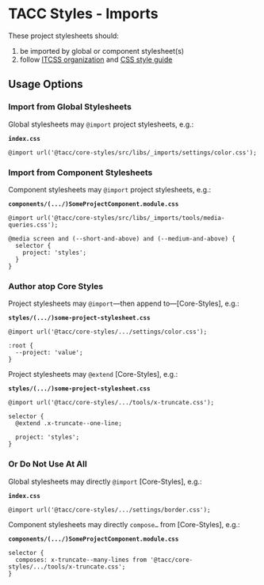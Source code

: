# TACC Styles - Imports

These project stylesheets should:

1. be imported by global or component stylesheet(s)
2. follow [ITCSS organization](https://confluence.tacc.utexas.edu/x/IAA9Cw) and [CSS style guide](https://confluence.tacc.utexas.edu/x/ZQALBg)

## Usage Options

### Import from Global Stylesheets

Global stylesheets may `@import` project stylesheets, e.g.:

**`index.css`**

```
@import url('@tacc/core-styles/src/libs/_imports/settings/color.css');
```

### Import from Component Stylesheets

Component stylesheets may `@import` project stylesheets, e.g.:

**`components/(.../)SomeProjectComponent.module.css`**

```
@import url('@tacc/core-styles/src/libs/_imports/tools/media-queries.css');

@media screen and (--short-and-above) and (--medium-and-above) {
  selector {
    project: 'styles';
  }
}
```

### Author atop Core Styles

Project stylesheets may `@import`—then append to—[Core-Styles], e.g.:

**`styles/(.../)some-project-stylesheet.css`**

```
@import url('@tacc/core-styles/.../settings/color.css');

:root {
  --project: 'value';
}
```

Project stylesheets may `@extend` [Core-Styles], e.g.:

**`styles/(.../)some-project-stylesheet.css`**

```
@import url('@tacc/core-styles/.../tools/x-truncate.css');

selector {
  @extend .x-truncate--one-line;

  project: 'styles';
}
```

### Or Do Not Use At All

Global stylesheets may directly `@import` [Core-Styles], e.g.:

**`index.css`**

```
@import url('@tacc/core-styles/.../settings/border.css');
```

Component stylesheets may directly `compose…` from [Core-Styles], e.g.:

**`components/(.../)SomeProjectComponent.module.css`**

```
selector {
  composes: x-truncate--many-lines from '@tacc/core-styles/.../tools/x-truncate.css';
}
```
